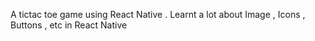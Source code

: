 A tictac toe game using React Native .
Learnt a lot about Image , Icons , Buttons , etc in React Native
